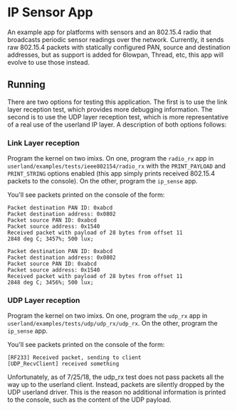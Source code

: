 IP Sensor App
=============

An example app for platforms with sensors and an 802.15.4 radio that broadcasts
periodic sensor readings over the network. Currently, it sends raw 802.15.4
packets with statically configured PAN, source and destination addresses, but
as support is added for 6lowpan, Thread, etc, this app will evolve to use those
instead.

## Running

There are two options for testing this application. The first is to
use the link layer reception test, which provides more debugging information.
The second is to use the UDP layer reception test, which is more
representative of a real use of the userland IP layer. A description
of both options follows:

### Link Layer reception

Program the kernel on two imixs. On one, program the `radio_rx` app in
`userland/examples/tests/ieee802154/radio_rx` with the `PRINT_PAYLOAD` and
`PRINT_STRING` options enabled (this app simply prints received 802.15.4
packets to the console). On the other, program the `ip_sense` app.

You'll see packets printed on the console of the form:

```
Packet destination PAN ID: 0xabcd
Packet destination address: 0x0802
Packet source PAN ID: 0xabcd
Packet source address: 0x1540
Received packet with payload of 28 bytes from offset 11
2848 deg C; 3457%; 500 lux;

Packet destination PAN ID: 0xabcd
Packet destination address: 0x0802
Packet source PAN ID: 0xabcd
Packet source address: 0x1540
Received packet with payload of 28 bytes from offset 11
2848 deg C; 3456%; 500 lux;
```

### UDP Layer reception

Program the kernel on two imixs. On one, program the `udp_rx` app in
`userland/examples/tests/udp/udp_rx/udp_rx`.
On the other, program the `ip_sense` app.

You'll see packets printed on the console of the form:

```
[RF233] Received packet, sending to client
[UDP_RecvClient] received something

```
Unfortunately, as of 7/25/18, the udp\_rx test does not pass
packets all the way up to the userland client. Instead, packets are silently dropped
by the UDP userland driver. This is the reason no additional information is printed
to the console, such as the content of the UDP payload.
